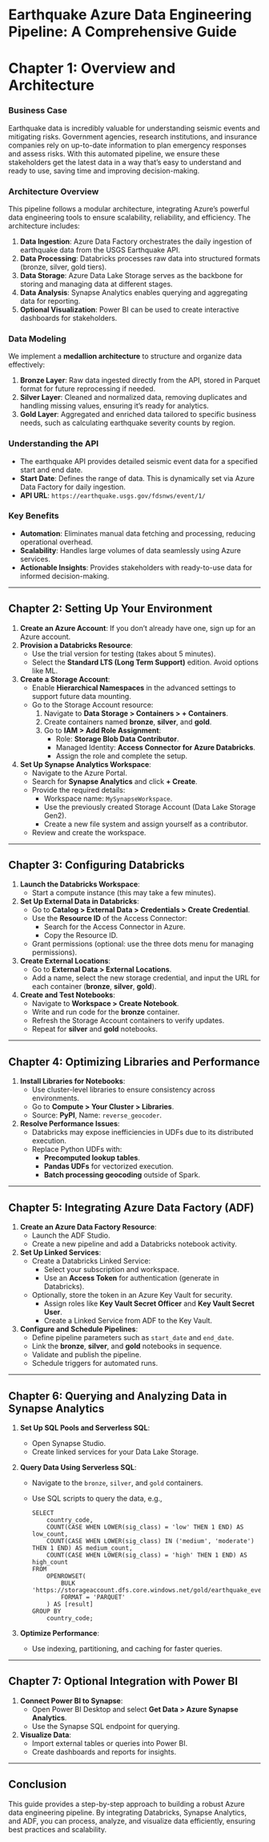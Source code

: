 # Earthquake Azure Data Engineering Pipeline: A Comprehensive Guide

# Chapter 1: Overview and Architecture

### Business Case

Earthquake data is incredibly valuable for understanding seismic events and mitigating risks. Government agencies, research institutions, and insurance companies rely on up-to-date information to plan emergency responses and assess risks. With this automated pipeline, we ensure these stakeholders get the latest data in a way that’s easy to understand and ready to use, saving time and improving decision-making.

### Architecture Overview

This pipeline follows a modular architecture, integrating Azure’s powerful data engineering tools to ensure scalability, reliability, and efficiency. The architecture includes:

1. **Data Ingestion**: Azure Data Factory orchestrates the daily ingestion of earthquake data from the USGS Earthquake API.
2. **Data Processing**: Databricks processes raw data into structured formats (bronze, silver, gold tiers).
3. **Data Storage**: Azure Data Lake Storage serves as the backbone for storing and managing data at different stages.
4. **Data Analysis**: Synapse Analytics enables querying and aggregating data for reporting.
5. **Optional Visualization**: Power BI can be used to create interactive dashboards for stakeholders.

### Data Modeling

We implement a **medallion architecture** to structure and organize data effectively:

1. **Bronze Layer**: Raw data ingested directly from the API, stored in Parquet format for future reprocessing if needed.
2. **Silver Layer**: Cleaned and normalized data, removing duplicates and handling missing values, ensuring it’s ready for analytics.
3. **Gold Layer**: Aggregated and enriched data tailored to specific business needs, such as calculating earthquake severity counts by region.

### Understanding the API

- The earthquake API provides detailed seismic event data for a specified start and end date.
- **Start Date**: Defines the range of data. This is dynamically set via Azure Data Factory for daily ingestion.
- **API URL**: `https://earthquake.usgs.gov/fdsnws/event/1/`

### Key Benefits

- **Automation**: Eliminates manual data fetching and processing, reducing operational overhead.
- **Scalability**: Handles large volumes of data seamlessly using Azure services.
- **Actionable Insights**: Provides stakeholders with ready-to-use data for informed decision-making.

---

## Chapter 2: Setting Up Your Environment

1. **Create an Azure Account**: If you don’t already have one, sign up for an Azure account.
2. **Provision a Databricks Resource**:
    - Use the trial version for testing (takes about 5 minutes).
    - Select the **Standard LTS (Long Term Support)** edition. Avoid options like ML.
3. **Create a Storage Account**:
    - Enable **Hierarchical Namespaces** in the advanced settings to support future data mounting.
    - Go to the Storage Account resource:
        1. Navigate to **Data Storage > Containers > + Containers**.
        2. Create containers named **bronze**, **silver**, and **gold**.
        3. Go to **IAM > Add Role Assignment**:
            - Role: **Storage Blob Data Contributor**.
            - Managed Identity: **Access Connector for Azure Databricks**.
            - Assign the role and complete the setup.
4. **Set Up Synapse Analytics Workspace**:
    - Navigate to the Azure Portal.
    - Search for **Synapse Analytics** and click **+ Create**.
    - Provide the required details:
        - Workspace name: `MySynapseWorkspace`.
        - Use the previously created Storage Account (Data Lake Storage Gen2).
        - Create a new file system and assign yourself as a contributor.
    - Review and create the workspace.

---

## Chapter 3: Configuring Databricks

1. **Launch the Databricks Workspace**:
    - Start a compute instance (this may take a few minutes).
2. **Set Up External Data in Databricks**:
    - Go to **Catalog > External Data > Credentials > Create Credential**.
    - Use the **Resource ID** of the Access Connector:
        - Search for the Access Connector in Azure.
        - Copy the Resource ID.
    - Grant permissions (optional: use the three dots menu for managing permissions).
3. **Create External Locations**:
    - Go to **External Data > External Locations**.
    - Add a name, select the new storage credential, and input the URL for each container (**bronze**, **silver**, **gold**).
4. **Create and Test Notebooks**:
    - Navigate to **Workspace > Create Notebook**.
    - Write and run code for the **bronze** container.
    - Refresh the Storage Account containers to verify updates.
    - Repeat for **silver** and **gold** notebooks.

---

## Chapter 4: Optimizing Libraries and Performance

1. **Install Libraries for Notebooks**:
    - Use cluster-level libraries to ensure consistency across environments.
    - Go to **Compute > Your Cluster > Libraries**.
    - Source: **PyPI**, Name: `reverse_geocoder`.
2. **Resolve Performance Issues**:
    - Databricks may expose inefficiencies in UDFs due to its distributed execution.
    - Replace Python UDFs with:
        - **Precomputed lookup tables**.
        - **Pandas UDFs** for vectorized execution.
        - **Batch processing geocoding** outside of Spark.

---

## Chapter 5: Integrating Azure Data Factory (ADF)

1. **Create an Azure Data Factory Resource**:
    - Launch the ADF Studio.
    - Create a new pipeline and add a Databricks notebook activity.
2. **Set Up Linked Services**:
    - Create a Databricks Linked Service:
        - Select your subscription and workspace.
        - Use an **Access Token** for authentication (generate in Databricks).
    - Optionally, store the token in an Azure Key Vault for security.
        - Assign roles like **Key Vault Secret Officer** and **Key Vault Secret User**.
        - Create a Linked Service from ADF to the Key Vault.
3. **Configure and Schedule Pipelines**:
    - Define pipeline parameters such as `start_date` and `end_date`.
    - Link the **bronze**, **silver**, and **gold** notebooks in sequence.
    - Validate and publish the pipeline.
    - Schedule triggers for automated runs.

---

## Chapter 6: Querying and Analyzing Data in Synapse Analytics

1. **Set Up SQL Pools and Serverless SQL**:
    - Open Synapse Studio.
    - Create linked services for your Data Lake Storage.
2. **Query Data Using Serverless SQL**:
    - Navigate to the `bronze`, `silver`, and `gold` containers.
    - Use SQL scripts to query the data, e.g.,
        
        ```
        SELECT
            country_code,
            COUNT(CASE WHEN LOWER(sig_class) = 'low' THEN 1 END) AS low_count,
            COUNT(CASE WHEN LOWER(sig_class) IN ('medium', 'moderate') THEN 1 END) AS medium_count,
            COUNT(CASE WHEN LOWER(sig_class) = 'high' THEN 1 END) AS high_count
        FROM
            OPENROWSET(
                BULK 'https://storageaccount.dfs.core.windows.net/gold/earthquake_events_gold/**',
                FORMAT = 'PARQUET'
            ) AS [result]
        GROUP BY
            country_code;
        ```
        
3. **Optimize Performance**:
    - Use indexing, partitioning, and caching for faster queries.

---

## Chapter 7: Optional Integration with Power BI

1. **Connect Power BI to Synapse**:
    - Open Power BI Desktop and select **Get Data > Azure Synapse Analytics**.
    - Use the Synapse SQL endpoint for querying.
2. **Visualize Data**:
    - Import external tables or queries into Power BI.
    - Create dashboards and reports for insights.

---

## Conclusion

This guide provides a step-by-step approach to building a robust Azure data engineering pipeline. By integrating Databricks, Synapse Analytics, and ADF, you can process, analyze, and visualize data efficiently, ensuring best practices and scalability.